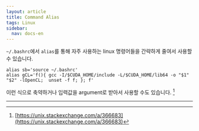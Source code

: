```yaml
---
layout: article
title: Command Alias
tags: Linux
sidebar:
  nav: docs-en
---
```


`~/.bashrc`에서 `alias`를 통해 자주 사용하는 linux 명령어들을 간략하게 줄여서 사용할 수 있습니다. <br>


    alias sb='source ~/.bashrc'
    alias gCL='f(){ gcc -I/$CUDA_HOME/include -L/$CUDA_HOME/lib64 -o "$1" "$2" -lOpenCL;  unset -f f; }; f'

이런 식으로 축약하거나 입력값을 argument로 받아서 사용할 수도 있습니다. [^1]

---

[^1]: [https://unix.stackexchange.com/a/366683](https://unix.stackexchange.com/a/366683)
